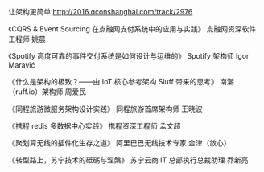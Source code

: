 让架构更简单 http://2016.qconshanghai.com/track/2976

《CQRS & Event Sourcing 在点融网支付系统中的应用与实践》
点融网资深软件工程师 姚晨

《Spotify 高度可靠的事件交付系统是如何设计与运维的》
Spotify 架构师 Igor Maravić

《什么是架构的极致？——由 IoT 核心参考架构 Sluff 带来的思考》
南潮（ruff.io）架构师 周爱民

《同程旅游微服务架构设计实践》
同程旅游首席架构师 王晓波

《携程 redis 多数据中心实践》
携程资深工程师 孟文超

《聚划算无线的插件化生存之道》
阿里巴巴无线技术专家 金津（敛心）

《转型路上，苏宁技术的砥砺与涅槃》
苏宁云商 IT 总部执行总裁助理 乔新亮







